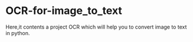 # OCR-for-image_to_text
Here,it contents a project OCR which will help you to convert image to text in python.
